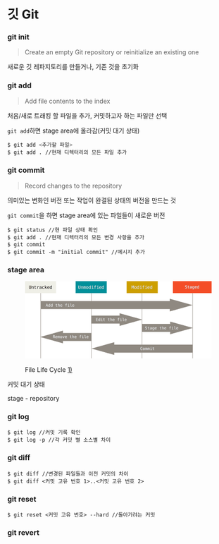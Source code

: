 # 깃 Git

### git init

> Create an empty Git repository or reinitialize an existing one

새로운 깃 레파지토리를 만들거나, 기존 것을 초기화



### git add

> Add file contents to the index

처음/새로 트래킹 할 파일을 추가,  커밋하고자 하는 파일만 선택

`git add`하면 stage area에 올라감(커밋 대기 상태)

```bash
$ git add <추가할 파일>
$ git add . //현재 디렉터리의 모든 파일 추가
```



### git commit

> Record changes to the repository

의미있는 변화인 버전 또는 작업이 완결된 상태의 버전을 만드는 것

`git commit`을 하면 stage area에 있는 파일들이 새로운 버전

```shell
$ git status //현 파일 상태 확인
$ git add . //현재 디렉터리의 모든 변경 사항을 추가
$ git commit
$ git commit -m "initial commit" //메시지 추가
```



### stage area

<figure><img src="../.gitbook/assets/lifecycle.png" alt=""><figcaption><p>File Life Cycle <a href="https://git-scm.com/book/ko/v2/Git%EC%9D%98-%EA%B8%B0%EC%B4%88-%EC%88%98%EC%A0%95%ED%95%98%EA%B3%A0-%EC%A0%80%EC%9E%A5%EC%86%8C%EC%97%90-%EC%A0%80%EC%9E%A5%ED%95%98%EA%B8%B0">1)</a></p></figcaption></figure>

커밋 대기 상태

stage - repository



### git log

```shell
$ git log //커밋 기록 확인
$ git log -p //각 커밋 별 소스별 차이
```



### git diff

```shell
$ git diff //변경된 파일들과 이전 커밋의 차이
$ git diff <커밋 고유 번호 1>..<커밋 고유 번호 2> 
```



### git reset

```shell
$ git reset <커밋 고유 번호> --hard //돌아가려는 커밋
```

### git revert

